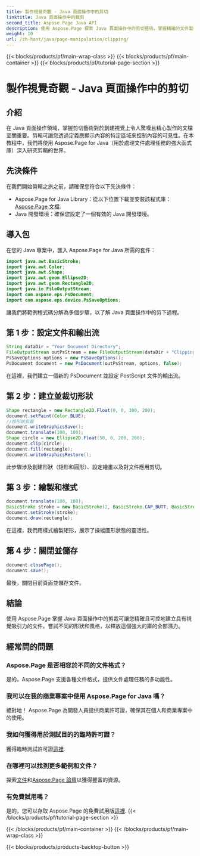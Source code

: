 ```yaml
---
title: 製作視覺奇觀 - Java 頁面操作中的剪切
linktitle: Java 頁面操作中的裁剪
second_title: Aspose.Page Java API
description: 使用 Aspose.Page 探索 Java 頁面操作中的剪切藝術。掌握精確的文件製作，以獲得令人驚嘆的視覺效果和控制。
weight: 10
url: /zh-hant/java/page-manipulation/clipping/
---
```


{{< blocks/products/pf/main-wrap-class >}}
{{< blocks/products/pf/main-container >}}
{{< blocks/products/pf/tutorial-page-section >}}

# 製作視覺奇觀 - Java 頁面操作中的剪切

## 介紹
在 Java 頁面操作領域，掌握剪切藝術對於創建視覺上令人驚嘆且精心製作的文檔至關重要。剪輯可讓您透過定義應顯示內容的特定區域來控制內容的可見性。在本教程中，我們將使用 Aspose.Page for Java（用於處理文件處理任務的強大函式庫）深入研究剪輯的世界。
## 先決條件
在我們開始剪輯之旅之前，請確保您符合以下先決條件：
-  Aspose.Page for Java Library：從以下位置下載並安裝該程式庫：[Aspose.Page 文檔](https://reference.aspose.com/page/java/).
- Java 開發環境：確保您設定了一個有效的 Java 開發環境。
## 導入包
在您的 Java 專案中，匯入 Aspose.Page for Java 所需的套件：
```java
import java.awt.BasicStroke;
import java.awt.Color;
import java.awt.Shape;
import java.awt.geom.Ellipse2D;
import java.awt.geom.Rectangle2D;
import java.io.FileOutputStream;
import com.aspose.eps.PsDocument;
import com.aspose.eps.device.PsSaveOptions;

```
讓我們將範例程式碼分解為多個步驟，以了解 Java 頁面操作中的剪下過程。
## 第 1 步：設定文件和輸出流
```java
String dataDir = "Your Document Directory";
FileOutputStream outPsStream = new FileOutputStream(dataDir + "Clipping_outPS.ps");
PsSaveOptions options = new PsSaveOptions();
PsDocument document = new PsDocument(outPsStream, options, false);
```
在這裡，我們建立一個新的 PsDocument 並設定 PostScript 文件的輸出流。
## 第 2 步：建立並裁切形狀
```java
Shape rectangle = new Rectangle2D.Float(0, 0, 300, 200);
document.setPaint(Color.BLUE);
//按形狀剪裁
document.writeGraphicsSave();
document.translate(100, 100);
Shape circle = new Ellipse2D.Float(50, 0, 200, 200);
document.clip(circle);
document.fill(rectangle);
document.writeGraphicsRestore();
```
此步驟涉及創建形狀（矩形和圓形）、設定繪畫以及對文件應用剪切。
## 第 3 步：繪製和樣式
```java
document.translate(100, 100);
BasicStroke stroke = new BasicStroke(2, BasicStroke.CAP_BUTT, BasicStroke.JOIN_MITER, 10.0f, new float[]{5.0f}, 0.0f);
document.setStroke(stroke);
document.draw(rectangle);
```
在這裡，我們用樣式繪製矩形，展示了操縱圖形狀態的靈活性。
## 第 4 步：關閉並儲存
```java
document.closePage();
document.save();
```
最後，關閉目前頁面並儲存文件。
## 結論
使用 Aspose.Page 掌握 Java 頁面操作中的剪裁可讓您精確且可控地建立具有視覺吸引力的文件。嘗試不同的形狀和風格，以釋放這個強大的庫的全部潛力。
## 經常問的問題

### Aspose.Page 是否相容於不同的文件格式？
是的，Aspose.Page 支援各種文件格式，提供文件處理任務的多功能性。
### 我可以在我的商業專案中使用 Aspose.Page for Java 嗎？
絕對地！ Aspose.Page 為開發人員提供商業許可證，確保其在個人和商業專案中的使用。
### 我如何獲得用於測試目的的臨時許可證？
獲得臨時測試許可證[這裡](https://purchase.aspose.com/temporary-license/).
### 在哪裡可以找到更多範例和文件？
探索[文件](https://reference.aspose.com/page/java/)和[Aspose.Page 論壇](https://forum.aspose.com/c/page/39)以獲得豐富的資源。
### 有免費試用嗎？
是的，您可以存取 Aspose.Page 的免費試用版[這裡](https://releases.aspose.com/).
{{< /blocks/products/pf/tutorial-page-section >}}

{{< /blocks/products/pf/main-container >}}
{{< /blocks/products/pf/main-wrap-class >}}

{{< blocks/products/products-backtop-button >}}
